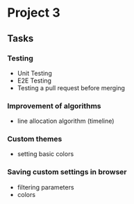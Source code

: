 # Project 3

## Tasks

### Testing
- Unit Testing
- E2E Testing
- Testing a pull request before merging

### Improvement of algorithms
- line allocation algorithm (timeline)

### Custom themes
- setting basic colors

### Saving custom settings in browser
- filtering parameters
- colors
